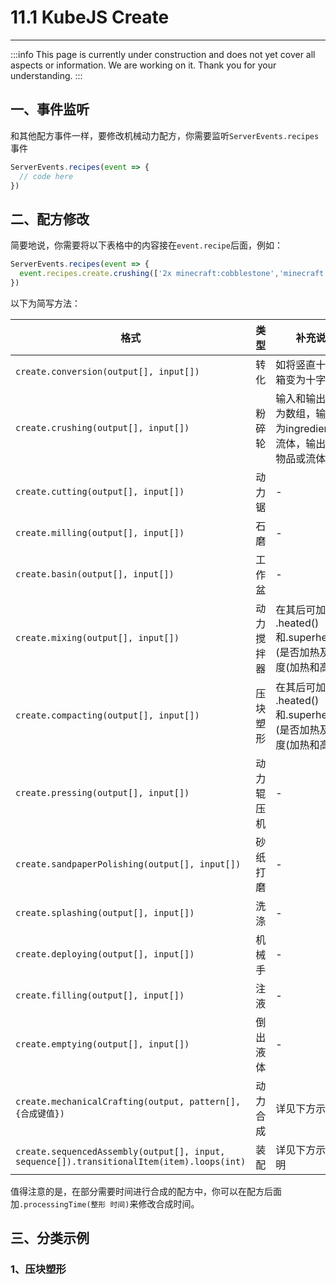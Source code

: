 # 11.1 KubeJS Create

***

:::info
This page is currently under construction and does not yet cover all aspects or information. We are working on it. Thank you for your understanding.
:::

## 一、事件监听

和其他配方事件一样，要修改机械动力配方，你需要监听`ServerEvents.recipes`事件

```js
ServerEvents.recipes(event => {
  // code here
})
```

## 二、配方修改

简要地说，你需要将以下表格中的内容接在`event.recipe`后面，例如：

```js
ServerEvents.recipes(event => {
  event.recipes.create.crushing(['2x minecraft:cobblestone','minecraft:redstone',Item.of('minecraft:redstone').withChance(0.5)], 'minecraft:redstone_ore')
})
```

以下为简写方法：

| 格式                                                                                      | 类型       | 补充说明                                                                  |
| ----------------------------------------------------------------------------------------- | ---------- | ------------------------------------------------------------------------- |
| `create.conversion(output[], input[])`                                                    | 转化       | 如将竖直十字齿轮箱变为十字齿轮箱                                          |
| `create.crushing(output[], input[])`                                                      | 粉碎轮     | 输入和输出不一定为数组，输入可以为ingredients或流体，输出可以为物品或流体 |
| `create.cutting(output[], input[])`                                                       | 动力锯     | -                                                                         |
| `create.milling(output[], input[])`                                                       | 石磨       | -                                                                         |
| `create.basin(output[], input[])`                                                         | 工作盆     | -                                                                         |
| `create.mixing(output[], input[])`                                                        | 动力搅拌器 | 在其后可加 .heated() 和.superheated() (是否加热及其程度(加热和高温))      |
| `create.compacting(output[], input[])`                                                    | 压块塑形   | 在其后可加 .heated() 和.superheated() (是否加热及其程度(加热和高温))      |
| `create.pressing(output[], input[])`                                                      | 动力辊压机 | -                                                                         |
| `create.sandpaperPolishing(output[], input[])`                                            | 砂纸打磨   | -                                                                         |
| `create.splashing(output[], input[])`                                                     | 洗涤       | -                                                                         |
| `create.deploying(output[], input[])`                                                     | 机械手     | -                                                                         |
| `create.filling(output[], input[])`                                                       | 注液       | -                                                                         |
| `create.emptying(output[], input[])`                                                      | 倒出液体   | -                                                                         |
| `create.mechanicalCrafting(output, pattern[], {合成键值})`                                | 动力合成   | 详见下方示例                                                              |
| `create.sequencedAssembly(output[], input, sequence[]).transitionalItem(item).loops(int)` | 装配       | 详见下方示例及说明                                                        |

值得注意的是，在部分需要时间进行合成的配方中，你可以在配方后面加`.processingTime(整形 时间)`来修改合成时间。

## 三、分类示例

### 1、压块塑形